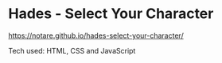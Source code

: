 # Hades - Select Your Character

https://notare.github.io/hades-select-your-character/

Tech used: HTML, CSS and JavaScript
